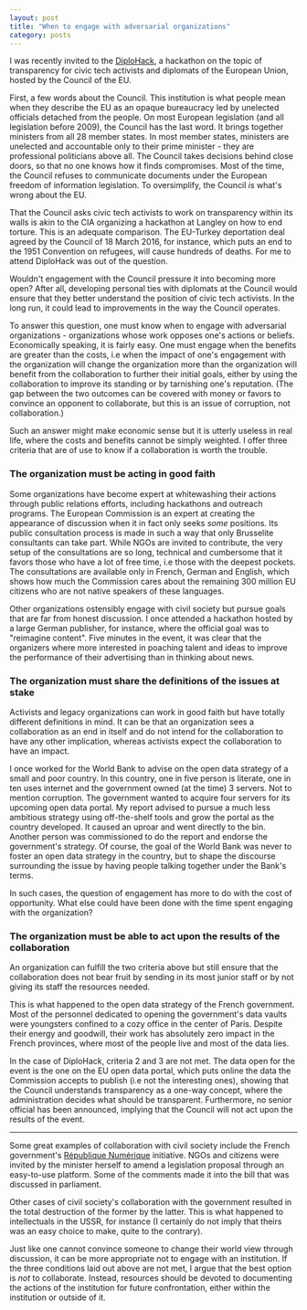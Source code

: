 ```yaml
---
layout: post
title: "When to engage with adversarial organizations"
category: posts
---
```


I was recently invited to the [DiploHack](http://diplohack.brussels/), a hackathon on the topic of transparency for civic tech activists and diplomats of the European Union, hosted by the Council of the EU.

First, a few words about the Council. This institution is what people mean when they describe the EU as an opaque bureaucracy led by unelected officials detached from the people. On most European legislation (and all legislation before 2009), the Council has the last word. It brings together ministers from all 28 member states. In most member states, ministers are unelected and accountable only to their prime minister - they are professional politicians above all. The Council takes decisions behind close doors, so that no one knows how it finds compromises. Most of the time, the Council refuses to communicate documents under the European freedom of information legislation. To oversimplify, the Council _is_ what's wrong about the EU.

That the Council asks civic tech activists to work on transparency within its walls is akin to the CIA organizing a hackathon at Langley on how to end torture. This is an adequate comparison. The EU-Turkey deportation deal agreed by the Council of 18 March 2016, for instance, which puts an end to the 1951 Convention on refugees, will cause hundreds of deaths. For me to attend DiploHack was out of the question.

Wouldn't engagement with the Council pressure it into becoming more open? After all, developing personal ties with diplomats at the Council would ensure that they better understand the position of civic tech activists. In the long run, it could lead to improvements in the way the Council operates.

To answer this question, one must know when to engage with adversarial organizations - organizations whose work opposes one's actions or beliefs. Economically speaking, it is fairly easy. One must engage when the benefits are greater than the costs, i.e when the impact of one's engagement with the organization will change the organization more than the organization will benefit from the collaboration to further their initial goals, either by using the collaboration to improve its standing or by tarnishing one's reputation. (The gap between the two outcomes can be covered with money or favors to convince an opponent to collaborate, but this is an issue of corruption, not collaboration.)

Such an answer might make economic sense but it is utterly useless in real life, where the costs and benefits cannot be simply weighted. I offer three criteria that are of use to know if a collaboration is worth the trouble.

### The organization must be acting in good faith

Some organizations have become expert at whitewashing their actions through public relations efforts, including hackathons and outreach programs. The European Commission is an expert at creating the appearance of discussion when it in fact only seeks _some_ positions. Its public consultation process is made in such a way that only Brusselite consultants can take part. While NGOs are invited to contribute, the very setup of the consultations are so long, technical and cumbersome that it favors those who have a lot of free time, i.e those with the deepest pockets. The consultations are available only in French, German and English, which shows how much the Commission cares about the remaining 300 million EU citizens who are not native speakers of these languages. 

Other organizations ostensibly engage with civil society but pursue goals that are far from honest discussion. I once attended a hackathon hosted by a large German publisher, for instance, where the official goal was to "reimagine content". Five minutes in the event, it was clear that the organizers where more interested in poaching talent and ideas to improve the performance of their advertising than in thinking about news.

### The organization must share the definitions of the issues at stake

Activists and legacy organizations can work in good faith but have totally different definitions in mind. It can be that an organization sees a collaboration as an end in itself and do not intend for the collaboration to have any other implication, whereas activists expect the collaboration to have an impact. 

I once worked for the World Bank to advise on the open data strategy of a small and poor country. In this country, one in five person is literate, one in ten uses internet and the government owned (at the time) 3 servers. Not to mention corruption. The government wanted to acquire four servers for its upcoming open data portal. My report advised to pursue a much less ambitious strategy using off-the-shelf tools and grow the portal as the country developed. It caused an uproar and went directly to the bin. Another person was commissioned to do the report and endorse the government's strategy. Of course, the goal of the World Bank was never to foster an open data strategy in the country, but to shape the discourse surrounding the issue by having people talking together under the Bank's terms.

In such cases, the question of engagement has more to do with the cost of opportunity. What else could have been done with the time spent engaging with the organization?

### The organization must be able to act upon the results of the collaboration

An organization can fulfill the two criteria above but still ensure that the collaboration does not bear fruit by sending in its most junior staff or by not giving its staff the resources needed. 

This is what happened to the open data strategy of the French government. Most of the personnel dedicated to opening the government's data vaults were youngsters confined to a cozy office in the center of Paris. Despite their energy and goodwill, their work has absolutely zero impact in the French provinces, where most of the people live and most of the data lies.

In the case of DiploHack, criteria 2 and 3 are not met. The data open for the event is the one on the EU open data portal, which puts online the data the Commission accepts to publish (i.e not the interesting ones), showing that the Council understands transparency as a one-way concept, where the administration decides what should be transparent. Furthermore, no senior official has been announced, implying that the Council will not act upon the results of the event.

***

Some great examples of collaboration with civil society include the French government's [République Numérique](https://www.republique-numerique.fr/) initiative. NGOs and citizens were invited by the minister herself to amend a legislation proposal through an easy-to-use platform. Some of the comments made it into the bill that was discussed in parliament.

Other cases of civil society's collaboration with the government resulted in the total destruction of the former by the latter. This is what happened to intellectuals in the USSR, for instance (I certainly do not imply that theirs was an easy choice to make, quite to the contrary).

Just like one cannot convince someone to change their world view through discussion, it can be more appropriate not to engage with an institution. If the three conditions laid out above are not met, I argue that the best option is _not_ to collaborate. Instead, resources should be devoted to documenting the actions of the institution for future confrontation, either within the institution or outside of it.